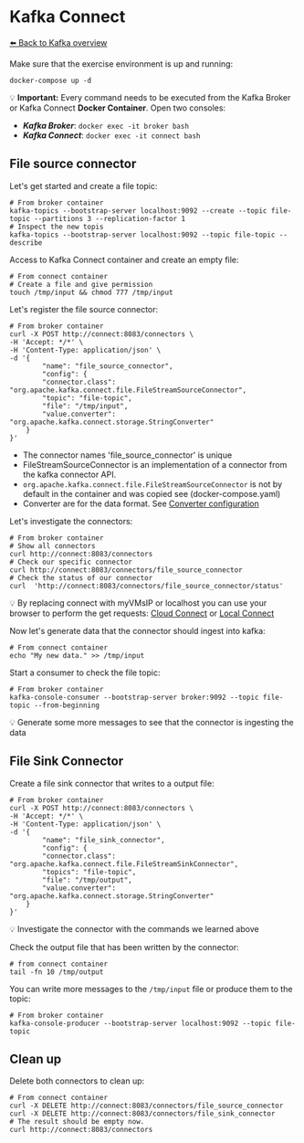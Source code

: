 # Kafka Connect

[⬅️ Back to Kafka overview](README.md)

Make sure that the exercise environment is up and running:

```
docker-compose up -d
```

💡 **Important:** Every command needs to be executed from the Kafka Broker or Kafka Connect **Docker Container**. Open two consoles:

* ***Kafka Broker***: `docker exec -it broker bash`
* ***Kafka Connect***: `docker exec -it connect bash`

## File source connector

Let's get started and create a file topic:

```
# From broker container
kafka-topics --bootstrap-server localhost:9092 --create --topic file-topic --partitions 3 --replication-factor 1
# Inspect the new topis
kafka-topics --bootstrap-server localhost:9092 --topic file-topic --describe
```

Access to Kafka Connect container and create an empty file:

```
# From connect container
# Create a file and give permission 
touch /tmp/input && chmod 777 /tmp/input
```

Let's register the file source connector:

```
# From broker container
curl -X POST http://connect:8083/connectors \
-H 'Accept: */*' \
-H 'Content-Type: application/json' \
-d '{
        "name": "file_source_connector",
        "config": {
        "connector.class": "org.apache.kafka.connect.file.FileStreamSourceConnector",
        "topic": "file-topic",
        "file": "/tmp/input",
        "value.converter": "org.apache.kafka.connect.storage.StringConverter"
    }
}'
```

* The connector names 'file_source_connector' is unique
* FileStreamSourceConnector is an implementation of a connector from the kafka connector API.
* `org.apache.kafka.connect.file.FileStreamSourceConnector` is not by default in the container and was copied see (docker-compose.yaml)
* Converter are for the data format. See [Converter configuration](https://www.confluent.io/blog/kafka-connect-deep-dive-converters-serialization-explained/#configuring-converters)

Let's investigate the connectors:

```
# From broker container
# Show all connectors
curl http://connect:8083/connectors
# Check our specific connector
curl http://connect:8083/connectors/file_source_connector
# Check the status of our connector
curl  'http://connect:8083/connectors/file_source_connector/status'
```

💡 By replacing connect with myVMsIP or localhost you can use your browser to perform the get requests: [Cloud Connect](http://myVMsIP:8083/connectors) or [Local Connect](http://localhost:8083/connectors)

Now let's generate data that the connector should ingest into kafka:

```
# From connect container
echo "My new data." >> /tmp/input
```

Start a consumer to check the file topic:

```
# From broker container
kafka-console-consumer --bootstrap-server broker:9092 --topic file-topic --from-beginning
```

💡 Generate some more messages to see that the connector is ingesting the data

## File Sink Connector

Create a file sink connector that writes to a output file:

```
# From broker container
curl -X POST http://connect:8083/connectors \
-H 'Accept: */*' \
-H 'Content-Type: application/json' \
-d '{
        "name": "file_sink_connector",
        "config": {
        "connector.class": "org.apache.kafka.connect.file.FileStreamSinkConnector",
        "topics": "file-topic",
        "file": "/tmp/output",
        "value.converter": "org.apache.kafka.connect.storage.StringConverter"
    }
}' 
```

💡 Investigate the connector with the commands we learned above

Check the output file that has been written by the connector:

```
# from connect container
tail -fn 10 /tmp/output
```

You can write more messages to the `/tmp/input` file or produce them to the topic:

```
# From broker container
kafka-console-producer --bootstrap-server localhost:9092 --topic file-topic
```

## Clean up

Delete both connectors to clean up:

```
# From connect container
curl -X DELETE http://connect:8083/connectors/file_source_connector
curl -X DELETE http://connect:8083/connectors/file_sink_connector
# The result should be empty now.
curl http://connect:8083/connectors
```
